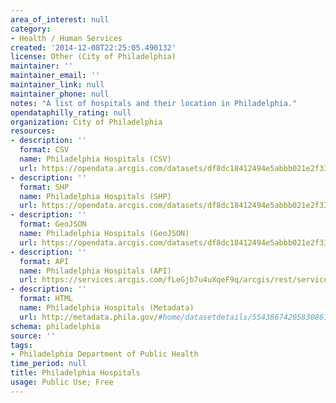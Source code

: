 ```yaml
---
area_of_interest: null
category:
- Health / Human Services
created: '2014-12-08T22:25:05.490132'
license: Other (City of Philadelphia)
maintainer: ''
maintainer_email: ''
maintainer_link: null
maintainer_phone: null
notes: "A list of hospitals and their location in Philadelphia."
opendataphilly_rating: null
organization: City of Philadelphia
resources:
- description: ''
  format: CSV
  name: Philadelphia Hospitals (CSV)
  url: https://opendata.arcgis.com/datasets/df8dc18412494e5abbb021e2f33057b2_0.csv
- description: ''
  format: SHP
  name: Philadelphia Hospitals (SHP)
  url: https://opendata.arcgis.com/datasets/df8dc18412494e5abbb021e2f33057b2_0.zip
- description: ''
  format: GeoJSON
  name: Philadelphia Hospitals (GeoJSON)
  url: https://opendata.arcgis.com/datasets/df8dc18412494e5abbb021e2f33057b2_0.geojson
- description: ''
  format: API
  name: Philadelphia Hospitals (API)
  url: https://services.arcgis.com/fLeGjb7u4uXqeF9q/arcgis/rest/services/Hospitals/FeatureServer/0/query?outFields=*&where=1%3D1
- description: ''
  format: HTML
  name: Philadelphia Hospitals (Metadata)
  url: http://metadata.phila.gov/#home/datasetdetails/5543867420583086178c4f38/representationdetails/55438ac29b989a05172d0d6e/
schema: philadelphia
source: ''
tags:
- Philadelphia Department of Public Health
time_period: null
title: Philadelphia Hospitals
usage: Public Use; Free
---
```

